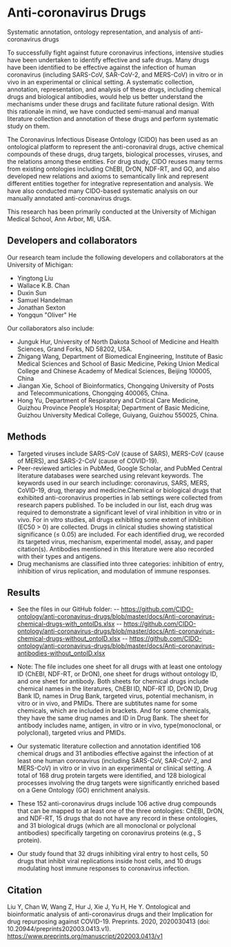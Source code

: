 # Anti-coronavirus Drugs
Systematic annotation, ontology representation, and analysis of anti-coronavirus drugs

To successfully fight against future coronavirus infections, intensive studies have been undertaken to identify effective and safe drugs. Many drugs have been identified to be effective against the infection of human coronavirus (including SARS-CoV, SAR-CoV-2, and MERS-CoV) in vitro or in vivo in an experimental or clinical setting. A systematic collection, annotation, representation, and analysis of these drugs, including chemical drugs and biological antibodies, would help us better understand the mechanisms under these drugs and facilitate future rational design. With this rationale in mind, we have conducted semi-manual and manual literature collection and annotation of these drugs and perform systematic study on them.  

The Coronavirus Infectious Disease Ontology (CIDO) has been used as an ontological platform to represent the anti-coronaviral drugs, active chemical compounds of these drugs, drug targets, biological processes, viruses, and the relations among these entities. For drug study, CIDO reuses many terms from existing ontologies including ChEBI, DrON, NDF-RT, and GO, and also developed new relations and axioms to semantically link and represent different entities together for integrative representation and analysis. We have also conducted many CIDO-based systematic analysis on our manually annotated anti-coronavirus drugs. 

This research has been primarily conducted at the University of Michigan Medical School, Ann Arbor, MI, USA.

## Developers and collaborators 

Our research team include the following developers and collaborators at the University of Michigan:  
- Yingtong Liu
- Wallace K.B. Chan
- Duxin Sun
- Samuel Handelman 
- Jonathan Sexton
- Yongqun "Oliver" He 

Our collaborators also include: 
- Junguk Hur, University of North Dakota School of Medicine and Health Sciences, Grand Forks, ND 58202, USA. 
- Zhigang Wang, Department of Biomedical Engineering, Institute of Basic Medical Sciences and School of Basic Medicine, Peking Union Medical College and Chinese Academy of Medical Sciences, Beijing 100005, China 
- Jiangan Xie, School of Bioinformatics, Chongqing University of Posts and Telecommunications, Chongqing 400065, China.
- Hong Yu, Department of Respiratory and Critical Care Medicine, Guizhou Province People’s Hospital; Department of Basic Medicine, Guizhou University Medical College, Guiyang, Guizhou 550025, China. 

## Methods    
- Targeted viruses include SARS-CoV (cause of SARS), MERS-CoV (cause of MERS), and SARS-2-CoV (cause of COVID-19). 
- Peer-reviewed articles in PubMed, Google Scholar, and PubMed Central literature databases were searched using relevant keywords. The keywords used in our search includinge: coronavirus, SARS, MERS, CoVID-19, drug, therapy and medicine.Chemical or biological drugs that exhibited anti-coronavirus properties in lab settings were collected from research papers published. To be included in our list, each drug was required to demonstrate a significant level of viral inhibition in vitro or in vivo. For in vitro studies, all drugs exhibiting some extent of inhibition (EC50 > 0) are collected. Drugs in clinical studies showing statistical significance (≤ 0.05) are included. For each identified drug, we recorded its targeted virus, mechanism, experimental model, assay, and paper citation(s). Antibodies mentioned in this literature were also recorded with their types and antigens.
- Drug mechanisms are classified into three categories: inhibition of entry, inhibition of virus replication, and modulation of immune responses. 

## Results
- See the files in our GitHub folder:
-- https://github.com/CIDO-ontology/anti-coronavirus-drugs/blob/master/docs/Anti-coronavirus-chemical-drugs-with_ontoIDs.xlsx 
-- https://github.com/CIDO-ontology/anti-coronavirus-drugs/blob/master/docs/Anti-coronavirus-chemical-drugs-without_ontoID.xlsx 
-- https://github.com/CIDO-ontology/anti-coronavirus-drugs/blob/master/docs/Anti-coronavirus-antibodies-without_ontoID.xlsx 
- Note: The file includes one sheet for all drugs with at least one ontology ID (ChEBI, NDF-RT, or DrON), one sheet for drugs without ontology ID, and one sheet for antibody. Both sheets for chemical drugs include chemical names in the literatures, ChEBI ID, NDF-RT ID, DrON ID,  Drug Bank ID, names in Drug Bank, targeted virus, potential mechanism, in vitro or in vivo, and PMIDs. There are subtitutes name for some chemicals, which are included in brackets. And for some chemicals, they have the same drug names and ID in Drug Bank. The sheet for antibody includes name, antigen, in vitro or in vivo, type(monoclonal, or polyclonal), targeted vrius and PMIDs. 

- Our systematic literature collection and annotation identified 106 chemical drugs and 31 antibodies effective against the infection of at least one human coronavirus (including SARS-CoV, SAR-CoV-2, and MERS-CoV) in vitro or in vivo in an experimental or clinical setting. A total of 168 drug protein targets were identified, and 128 biological processes involving the drug targets were significantly enriched based on a Gene Ontology (GO) enrichment analysis. 

- These 152 anti-coronavirus drugs include 106 active drug compounds that can be mapped to at least one of the three ontologies: ChEBI, DrON, and NDF-RT, 15 drugs that do not have any record in these ontologies, and 31 biological drugs (which are all monoclonal or polyclonal antibodies) specifically targeting on coronavirus proteins (e.g., S protein).

- Our study found that 32 drugs inhibiting viral entry to host cells, 50 drugs that inhibit viral replications inside host cells, and 10 drugs modulating host immune responses to coronavirus infection. 

## Citation
Liu Y, Chan W, Wang Z, Hur J, Xie J, Yu H, He Y. Ontological and bioinformatic analysis of anti-coronavirus drugs and their Implication for drug repurposing against COVID-19. Preprints. 2020, 2020030413 (doi: 10.20944/preprints202003.0413.v1). 
https://www.preprints.org/manuscript/202003.0413/v1

